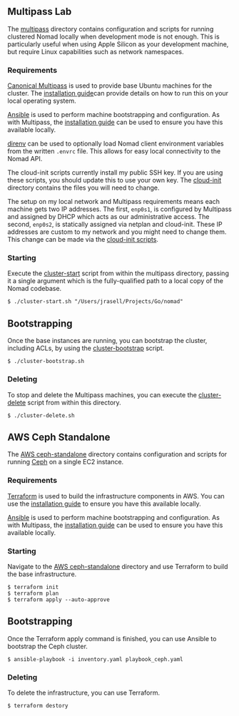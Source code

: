 ## Multipass Lab
The [multipass](./multipass) directory contains configuration and scripts for running clustered
Nomad locally when development mode is not enough. This is particularly useful when using Apple
Silicon as your development machine, but require Linux capabilities such as network namespaces.

### Requirements
[Canonical Multipass](https://multipass.run/) is used to provide base Ubuntu machines for the
cluster. The [installation guide](https://multipass.run/install)can provide details on how to run
this on your local operating system.

[Ansible](https://docs.ansible.com/) is used to perform machine bootstrapping and configuration.
As with Multipass, the
[installation guide](https://docs.ansible.com/ansible/latest/installation_guide/intro_installation.html)
can be used to ensure you have this available locally.

[direnv](https://direnv.net/) can be used to optionally load Nomad client environment variables
from the written `.envrc` file. This allows for easy local connectivity to the Nomad API.

The cloud-init scripts currently install my public SSH key. If you are using these scripts, you
should update this to use your own key. The [cloud-init](./multipass/cloud-init) directory
contains the files you will need to change.

The setup on my local network and Multipass requirements means each machine gets two IP addresses.
The first, `enp0s1`, is configured by Multipass and assigned by DHCP which acts as our
administrative access. The second, `enp0s2`, is statically assigned via netplan and cloud-init.
These IP addresses are custom to my network and you might need to change them. This change can be
made via the [cloud-init scripts](multipass/cloud-init).

### Starting
Execute the [cluster-start](multipass/cluster-start.sh) script from within the multipass directory,
passing it a single argument which is the fully-qualified path to a local copy of the Nomad
codebase.
```
$ ./cluster-start.sh "/Users/jrasell/Projects/Go/nomad"
```

## Bootstrapping
Once the base instances are running, you can bootstrap the cluster, including ACLs, by using the
[cluster-bootstrap](multipass/cluster-bootstrap.sh) script.
```
$ ./cluster-bootstrap.sh
```

### Deleting
To stop and delete the Multipass machines, you can execute the
[cluster-delete](multipass/cluster-delete.sh) script from within this directory.
```
$ ./cluster-delete.sh
```

## AWS Ceph Standalone
The [AWS ceph-standalone](./aws/ceph-standalone) directory contains configuration and scripts for
running [Ceph](https://ceph.com/en/) on a single EC2 instance.

### Requirements
[Terraform](https://www.terraform.io/) is used to build the infrastructure components in AWS. You
can use the [installation guide](https://developer.hashicorp.com/terraform/install?product_intent=terraform)
to ensure you have this available locally.

[Ansible](https://docs.ansible.com/) is used to perform machine bootstrapping and configuration.
As with Multipass, the
[installation guide](https://docs.ansible.com/ansible/latest/installation_guide/intro_installation.html)
can be used to ensure you have this available locally.

### Starting
Navigate to the [AWS ceph-standalone](./aws/ceph-standalone) directory and use Terraform to build
the base infrastructure.
```console
$ terraform init
$ terraform plan
$ terraform apply --auto-approve
```

## Bootstrapping
Once the Terraform apply command is finished, you can use Ansible to bootstrap the Ceph cluster.
```console
$ ansible-playbook -i inventory.yaml playbook_ceph.yaml
```

### Deleting
To delete the infrastructure, you can use Terraform.
```console
$ terraform destory
```
